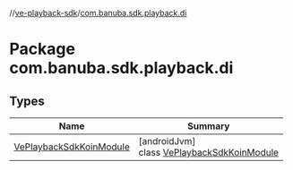 //[ve-playback-sdk](../../index.md)/[com.banuba.sdk.playback.di](index.md)

# Package com.banuba.sdk.playback.di

## Types

| Name | Summary |
|---|---|
| [VePlaybackSdkKoinModule](-ve-playback-sdk-koin-module/index.md) | [androidJvm]<br>class [VePlaybackSdkKoinModule](-ve-playback-sdk-koin-module/index.md) |
